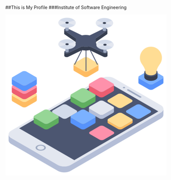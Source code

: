 ##This is My Profile
###Institute of Software Engineering

![This is an image](assets/images/Mobile.png)